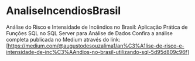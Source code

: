 # AnaliseIncendiosBrasil
Análise do Risco e Intensidade de Incêndios no Brasil: Aplicação Prática de Funções SQL no SQL Server para Análise de Dados
Confira a análise completa publicada no Medium através do link: [https://medium.com/@augustodesouzalima1/an%C3%A1lise-de-risco-e-intensidade-de-inc%C3%AAndios-no-brasil-utilizando-sql-5d95d809c96f]
